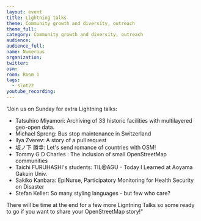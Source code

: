 ```yaml
---
layout: event
title: Lightning talks
theme: Community growth and diversity, outreach
theme_full:
category: Community growth and diversity, outreach
audience:
audience_full:
name: Numerous
organization:
twitter:
osm:
room: Room 1
tags:
  - slot22
youtube_recording:
---
```

"Join us on Sunday for extra Lightning talks:

 - Tatsuhiro Miyamori: Archiving of 33 historic facilities with multilayered geo-open data.
 - Michael Spreng: Bus stop maintenance in Switzerland
 - Ilya Zverev: A story of a pull request
 - 坂ノ下 勝幸: Let's send romance of countries with OSM!
 - Tommy G D Charles : The inclusion of small OpenStreetMap communities 
 - Taichi FURUHASHI's students: TIL@AGU - Today I Learned at Aoyama Gakuin Univ.
 - Sakiko Kanbara: EpiNurse, Participatory Monitoring for Health Security on Disaster 
 - Stefan Keller: So many styling languages - but few who care?

There will be time at the end for a few more Ligntning Talks so some ready to go if you want to share your OpenStreetMap story!"
